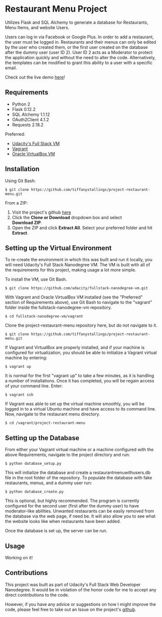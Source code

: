 # Restaurant Menu Project

Utilizes Flask and SQL Alchemy to generate a database for Restaurants, Menu Items, and website Users.

Users can log in via Facebook or Google Plus. In order to add a restaurant, the user must be logged in. Restaurants and their menus can only be edited by the user who created them, or the first user created on the database after the dummy user (user ID 2). User ID 2 acts as a Moderator to protect the application quickly and without the need to alter the code. Alternatively, the templates can be modified to grant this ability to a user with a specific email.

Check out the live demo [here](https://menupoly.herokuapp.com)!

## Requirements
* Python 2
* Flask 0.12.2
* SQL Alchemy 1.1.12
* OAuth2Client 4.1.2
* Requests 2.18.2

Preferred:
* [Udacity's Full Stack VM](https://github.com/udacity/fullstack-nanodegree-vm)
* [Vagrant](https://www.vagrantup.com/downloads.html)
* [Oracle VirtualBox VM](https://www.virtualbox.org/wiki/Downloads)

## Installation
Using Git Bash:

`$ git clone https://github.com/tiffanystallings/project-restaurant-menu.git`

From a ZIP:
1. Visit the project's github [here](https://github.com/tiffanystallings/project-restaurant-menu)
2. Click the **Clone or Download** dropdown box and select  
**Download ZIP**.
3. Open the ZIP and click **Extract All**. Select your preferred  folder and hit **Extract**.

## Setting up the Virtual Environment
To re-create the environment in which this was built and run it locally, you will need Udacity's Full Stack Nanodegree VM. The VM is built with all of the requirements for this project, making usage a lot more simple.

To install the VM, use Git Bash.

`$ git clone https://github.com/udacity/fullstack-nanodegree-vm.git`

With Vagrant and Oracle VirtualBox VM installed (see the "Preferred" section of Requirements above), use Git Bash to navigate to the "vagrant" folder inside the fullstack-nanodegree-vm repository.

`$ cd fullstack-nanodegree-vm/vagrant`

Clone the project-restaurant-menu repository here, but do not navigate to it.

`$ git clone https://github.com/tiffanystallings/project-restaurant-menu.git`

If Vagrant and VirtualBox are properly installed, and if your machine is configured for virtualization, you should be able to initialize a Vagrant virtual machine by entering:

`$ vagrant up`

It is normal for the first "vagrant up" to take a few minutes, as it is handling a number of installations. Once it has completed, you will be regain access of your command line. Enter:

`$ vagrant ssh`

If Vagrant was able to set up the virtual machine smoothly, you will be logged in to a virtual Ubuntu machine and have access to its command line. Now, navigate to the restaurant menu directory.

`$ cd /vagrant/project-restaurant-menu`

## Setting up the Database
From either your Vagrant virtual machine or a machine configured with the above Requirements, navigate to the project directory and run:

`$ python database_setup.py`

This will initialize the database and create a restaurantmenuwithusers.db file in the root folder of the repository. To populate the database with fake restaurants, menus, and a dummy user run:

`$ python database_create.py`

This is optional, but highly recommended. The program is currently configured for the second user (first after the dummy user) to have moderator-like abilities. Unwanted restaurants can be easily removed from the database via the web page, if need be. It will also allow you to see what the website looks like when restaurants have been added.

Once the database is set up, the server can be run.

## Usage
Working on it!

## Contributions
This project was built as part of Udacity's Full Stack Web Developer Nanodegree. It would be in violation of the honor code for me to accept any direct contributions to the code.

However, if you have any advice or suggestions on how I might improve the code, please feel free to take out an Issue on the project's [github](https://github.com/tiffanystallings/project-restaurant-menu).
